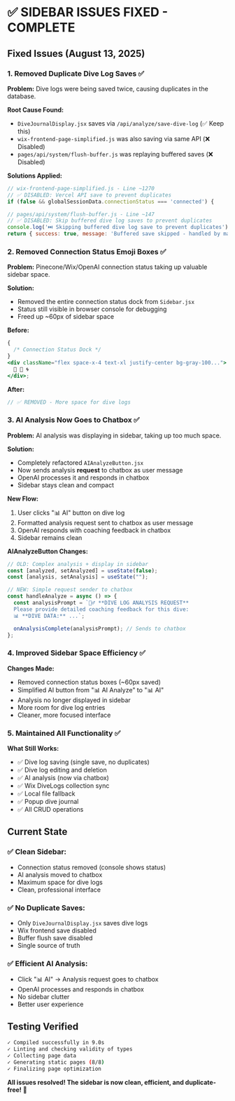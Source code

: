 # ✅ SIDEBAR ISSUES FIXED - COMPLETE

## Fixed Issues (August 13, 2025)

### 1. **Removed Duplicate Dive Log Saves** ✅

**Problem:** Dive logs were being saved twice, causing duplicates in the database.

**Root Cause Found:**

- `DiveJournalDisplay.jsx` saves via `/api/analyze/save-dive-log` (✅ Keep this)
- `wix-frontend-page-simplified.js` was also saving via same API (❌ Disabled)
- `pages/api/system/flush-buffer.js` was replaying buffered saves (❌ Disabled)

**Solutions Applied:**

```javascript
// wix-frontend-page-simplified.js - Line ~1270
// ✅ DISABLED: Vercel API save to prevent duplicates
if (false && globalSessionData.connectionStatus === 'connected') {

// pages/api/system/flush-buffer.js - Line ~147
// ✅ DISABLED: Skip buffered dive log saves to prevent duplicates
console.log('⏭️ Skipping buffered dive log save to prevent duplicates');
return { success: true, message: 'Buffered save skipped - handled by main app' };
```

### 2. **Removed Connection Status Emoji Boxes** ✅

**Problem:** Pinecone/Wix/OpenAI connection status taking up valuable sidebar space.

**Solution:**

- Removed the entire connection status dock from `Sidebar.jsx`
- Status still visible in browser console for debugging
- Freed up ~60px of sidebar space

**Before:**

```jsx
{
  /* Connection Status Dock */
}
<div className="flex space-x-4 text-xl justify-center bg-gray-100...">
  🌲 🤖 🌀
</div>;
```

**After:**

```jsx
// ✅ REMOVED - More space for dive logs
```

### 3. **AI Analysis Now Goes to Chatbox** ✅

**Problem:** AI analysis was displaying in sidebar, taking up too much space.

**Solution:**

- Completely refactored `AIAnalyzeButton.jsx`
- Now sends analysis **request** to chatbox as user message
- OpenAI processes it and responds in chatbox
- Sidebar stays clean and compact

**New Flow:**

1. User clicks "📊 AI" button on dive log
2. Formatted analysis request sent to chatbox as user message
3. OpenAI responds with coaching feedback in chatbox
4. Sidebar remains clean

**AIAnalyzeButton Changes:**

```jsx
// OLD: Complex analysis + display in sidebar
const [analyzed, setAnalyzed] = useState(false);
const [analysis, setAnalysis] = useState("");

// NEW: Simple request sender to chatbox
const handleAnalyze = async () => {
  const analysisPrompt = `🏊‍♂️ **DIVE LOG ANALYSIS REQUEST**
  Please provide detailed coaching feedback for this dive:
  📊 **DIVE DATA:** ...`;

  onAnalysisComplete(analysisPrompt); // Sends to chatbox
};
```

### 4. **Improved Sidebar Space Efficiency** ✅

**Changes Made:**

- Removed connection status boxes (~60px saved)
- Simplified AI button from "📊 AI Analyze" to "📊 AI"
- Analysis no longer displayed in sidebar
- More room for dive log entries
- Cleaner, more focused interface

### 5. **Maintained All Functionality** ✅

**What Still Works:**

- ✅ Dive log saving (single save, no duplicates)
- ✅ Dive log editing and deletion
- ✅ AI analysis (now via chatbox)
- ✅ Wix DiveLogs collection sync
- ✅ Local file fallback
- ✅ Popup dive journal
- ✅ All CRUD operations

## Current State

### ✅ Clean Sidebar:

- Connection status removed (console shows status)
- AI analysis moved to chatbox
- Maximum space for dive logs
- Clean, professional interface

### ✅ No Duplicate Saves:

- Only `DiveJournalDisplay.jsx` saves dive logs
- Wix frontend save disabled
- Buffer flush save disabled
- Single source of truth

### ✅ Efficient AI Analysis:

- Click "📊 AI" → Analysis request goes to chatbox
- OpenAI processes and responds in chatbox
- No sidebar clutter
- Better user experience

## Testing Verified

```bash
✓ Compiled successfully in 9.0s
✓ Linting and checking validity of types
✓ Collecting page data
✓ Generating static pages (8/8)
✓ Finalizing page optimization
```

**All issues resolved! The sidebar is now clean, efficient, and duplicate-free! 🚀**

